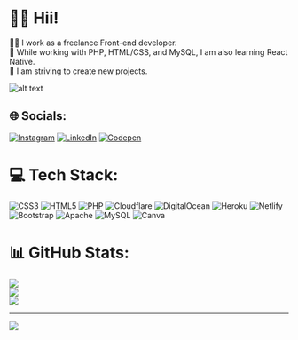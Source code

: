# 👋🏻 Hii!
💪🏻 I work as a freelance Front-end developer.<br>👀 While working with PHP, HTML/CSS, and MySQL, I am also learning React Native.<br>🥳 I am striving to create new projects.


![alt text](https://i.giphy.com/media/xUA7bdpLxQhsSQdyog/giphy.webp)

## 🌐 Socials:
[![Instagram](https://img.shields.io/badge/Instagram-%23E4405F.svg?logo=Instagram&logoColor=white)](https://www.instagram.com/Yunus__18) [![LinkedIn](https://img.shields.io/badge/LinkedIn-%230077B5.svg?logo=linkedin&logoColor=white)](https://www.linkedin.com/in/yunus-camci/) [![Codepen](https://img.shields.io/badge/Codepen-000000?style=for-the-badge&logo=codepen&logoColor=white)](https://codepen.io/yunuscamci) 

# 💻 Tech Stack:
![CSS3](https://img.shields.io/badge/css3-%231572B6.svg?style=for-the-badge&logo=css3&logoColor=white) ![HTML5](https://img.shields.io/badge/html5-%23E34F26.svg?style=for-the-badge&logo=html5&logoColor=white) ![PHP](https://img.shields.io/badge/php-%23777BB4.svg?style=for-the-badge&logo=php&logoColor=white) ![Cloudflare](https://img.shields.io/badge/Cloudflare-F38020?style=for-the-badge&logo=Cloudflare&logoColor=white) ![DigitalOcean](https://img.shields.io/badge/DigitalOcean-%230167ff.svg?style=for-the-badge&logo=digitalOcean&logoColor=white) ![Heroku](https://img.shields.io/badge/heroku-%23430098.svg?style=for-the-badge&logo=heroku&logoColor=white) ![Netlify](https://img.shields.io/badge/netlify-%23000000.svg?style=for-the-badge&logo=netlify&logoColor=#00C7B7) ![Bootstrap](https://img.shields.io/badge/bootstrap-%23563D7C.svg?style=for-the-badge&logo=bootstrap&logoColor=white) ![Apache](https://img.shields.io/badge/apache-%23D42029.svg?style=for-the-badge&logo=apache&logoColor=white) ![MySQL](https://img.shields.io/badge/mysql-%2300f.svg?style=for-the-badge&logo=mysql&logoColor=white) ![Canva](https://img.shields.io/badge/Canva-%2300C4CC.svg?style=for-the-badge&logo=Canva&logoColor=white)
# 📊 GitHub Stats:
![](https://github-readme-stats.vercel.app/api?username=YunusCamci&theme=tokyonight&hide_border=false&include_all_commits=false&count_private=false)<br/>
![](https://github-readme-streak-stats.herokuapp.com/?user=YunusCamci&theme=tokyonight&hide_border=false)<br/>
![](https://github-readme-stats.vercel.app/api/top-langs/?username=YunusCamci&theme=tokyonight&hide_border=false&include_all_commits=false&count_private=false&layout=compact)

---
[![](https://visitcount.itsvg.in/api?id=YunusCamci&icon=0&color=0)](https://visitcount.itsvg.in)

<!-- Proudly created with GPRM ( https://gprm.itsvg.in ) -->
